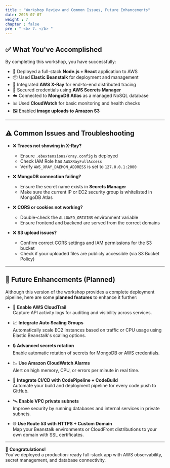 ```yaml
---
title : "Workshop Review and Common Issues, Future Enhancements"
date: 2025-07-07
weight : 7
chapter : false
pre : " <b> 7. </b> "
---
```


## ✅ What You've Accomplished

By completing this workshop, you have successfully:

- 🚀 Deployed a full-stack **Node.js + React** application to AWS
- 📦 Used **Elastic Beanstalk** for deployment and management
- 🧩 Integrated **AWS X-Ray** for end-to-end distributed tracing
- 🔐 Secured credentials using **AWS Secrets Manager**
- ☁️ Connected to **MongoDB Atlas** as a managed NoSQL database
- 📊 Used **CloudWatch** for basic monitoring and health checks
- 🖼️ Enabled **image uploads to Amazon S3**

---

## ⚠️ Common Issues and Troubleshooting

- ❌ **Traces not showing in X-Ray?**
  - Ensure `.ebextensions/xray.config` is deployed
  - Check IAM Role has `AWSXRayFullAccess`
  - Verify `AWS_XRAY_DAEMON_ADDRESS` is set to `127.0.0.1:2000`

- ❌ **MongoDB connection failing?**
  - Ensure the secret name exists in **Secrets Manager**
  - Make sure the current IP or EC2 security group is whitelisted in MongoDB Atlas

- ❌ **CORS or cookies not working?**
  - Double-check the `ALLOWED_ORIGINS` environment variable
  - Ensure frontend and backend are served from the correct domains

- ❌ **S3 upload issues?**
  - Confirm correct CORS settings and IAM permissions for the S3 bucket
  - Check if your uploaded files are publicly accessible (via S3 Bucket Policy)

---

## 🚧 Future Enhancements (Planned)

Although this version of the workshop provides a complete deployment pipeline, here are some **planned features** to enhance it further:

- 📜 **Enable AWS CloudTrail**  
  Capture API activity logs for auditing and visibility across services.

- 📈 **Integrate Auto Scaling Groups**  
  Automatically scale EC2 instances based on traffic or CPU usage using Elastic Beanstalk's scaling options.

- 🔒 **Advanced secrets rotation**  
  Enable automatic rotation of secrets for MongoDB or AWS credentials.

- 📉 **Use Amazon CloudWatch Alarms**  
  Alert on high memory, CPU, or errors per minute in real time.

- 🧪 **Integrate CI/CD with CodePipeline + CodeBuild**  
  Automate your build and deployment pipeline for every code push to GitHub.

- 🛰️ **Enable VPC private subnets**  
  Improve security by running databases and internal services in private subnets.

- 🌐 **Use Route 53 with HTTPS + Custom Domain**  
  Map your Beanstalk environments or CloudFront distributions to your own domain with SSL certificates.

---

🎉 **Congratulations!**  
You've deployed a production-ready full-stack app with AWS observability, secret management, and database connectivity.
